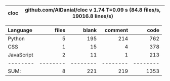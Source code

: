 cloc|github.com/AlDanial/cloc v 1.74  T=0.09 s (84.8 files/s, 19016.8 lines/s)
--- | ---

Language|files|blank|comment|code
:-------|-------:|-------:|-------:|-------:
Python|5|195|214|762
CSS|1|15|4|378
JavaScript|2|11|1|213
--------|--------|--------|--------|--------
SUM:|8|221|219|1353
